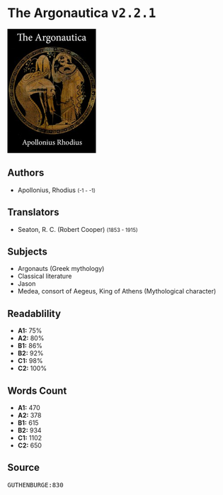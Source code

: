 # The Argonautica <kbd>v2.2.1</kbd>

![](./cover.medium.jpg "")

## Authors


 - Apollonius, Rhodius <small>(-1 - -1)</small>

## Translators


 - Seaton, R. C. (Robert Cooper) <small>(1853 - 1915)</small>

## Subjects


 - Argonauts (Greek mythology)
 - Classical literature
 - Jason
 - Medea, consort of Aegeus, King of Athens (Mythological character)

## Readablility


 - **A1:** 75%
 - **A2:** 80%
 - **B1:** 86%
 - **B2:** 92%
 - **C1:** 98%
 - **C2:** 100%

## Words Count


 - **A1:** 470
 - **A2:** 378
 - **B1:** 615
 - **B2:** 934
 - **C1:** 1102
 - **C2:** 650

## Source


<kbd>GUTHENBURGE:830</kbd>
